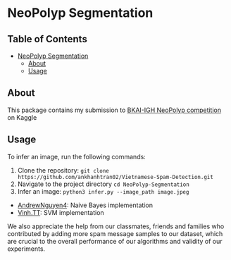 # NeoPolyp Segmentation <a name="neopolyp-segmentation"></a>

## Table of Contents
* [NeoPolyp Segmentation](#neopolyp-segmentation)
	* [About](#about)
	* [Usage](#usage)


## About <a name="about"></a>

This package contains my submission to [BKAI-IGH NeoPolyp competition](https://www.kaggle.com/c/bkai-igh-neopolyp/overview) on Kaggle


## Usage <a name="usage"></a>

To infer an image, run the following commands:

1. Clone the repository:
   ```git clone https://github.com/ankhanhtran02/Vietnamese-Spam-Detection.git```
3. Navigate to the project directory
   ```cd NeoPolyp-Segmentation```
5. Infer an image:
   ```python3 infer.py --image_path image.jpeg```

- [AndrewNguyen4](https://github.com/AndrewNguyen4): Naive Bayes implementation
- [Vinh.TT](https://www.facebook.com/vinh.truongtuan): SVM implementation

We also appreciate the help from our classmates, friends and families who contributed by adding more spam message samples to our dataset, which are crucial to the overall performance of our algorithms and validity of our experiments.

